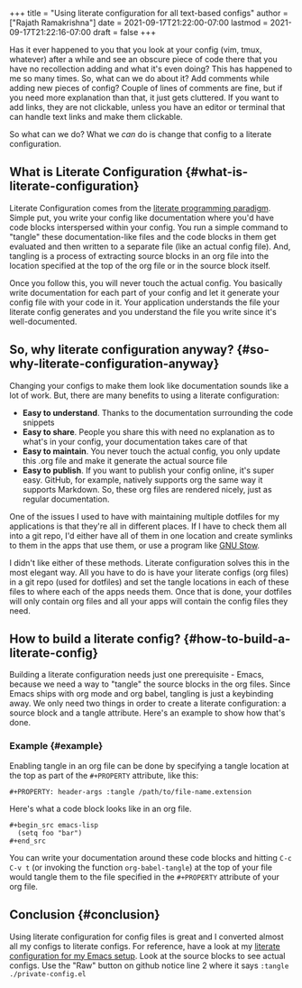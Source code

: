 +++
title = "Using literate configuration for all text-based configs"
author = ["Rajath Ramakrishna"]
date = 2021-09-17T21:22:00-07:00
lastmod = 2021-09-17T21:22:16-07:00
draft = false
+++

Has it ever happened to you that you look at your config (vim, tmux, whatever) after a while and see an obscure piece of code there that you have no recollection adding and what it's even doing? This has happened to me so many times. So, what can we do about it? Add comments while adding new pieces of config? Couple of lines of comments are fine, but if you need more explanation than that, it just gets cluttered. If you want to add links, they are not clickable, unless you have an editor or terminal that can handle text links and make them clickable.

So what can we do? What we _can_ do is change that config to a literate configuration.


## What is Literate Configuration {#what-is-literate-configuration}

Literate Configuration comes from the [literate programming paradigm](https://en.wikipedia.org/wiki/Literate%5Fprogramming). Simple put, you write your config like documentation where you'd have code blocks interspersed within your config. You run a simple command to "tangle" these documentation-like files and the code blocks in them get evaluated and then written to a separate file (like an actual config file). And, tangling is a process of extracting source blocks in an org file into the location specified at the top of the org file or in the source block itself.

Once you follow this, you will never touch the actual config. You basically write documentation for each part of your config and let it generate your config file with your code in it. Your application understands the file your literate config generates and you understand the file you write since it's well-documented.


## So, why literate configuration anyway? {#so-why-literate-configuration-anyway}

Changing your configs to make them look like documentation sounds like a lot of work. But, there are many benefits to using a literate configuration:

-   **Easy to understand**. Thanks to the documentation surrounding the code snippets
-   **Easy to share**. People you share this with need no explanation as to what's in your config, your documentation takes care of that
-   **Easy to maintain**. You never touch the actual config, you only update this .org file and make it generate the actual source file
-   **Easy to publish**. If you want to publish your config online, it's super easy. GitHub, for example, natively supports org the same way it supports Markdown. So, these org files are rendered nicely, just as regular documentation.

One of the issues I used to have with maintaining multiple dotfiles for my applications is that they're all in different places. If I have to check them all into a git repo, I'd either have all of them in one location and create symlinks to them in the apps that use them, or use a program like [GNU Stow](https://www.gnu.org/software/stow).

I didn't like either of these methods. Literate configuration solves this in the most elegant way. All you have to do is have your literate configs (org files) in a git repo (used for dotfiles) and set the tangle locations in each of these files to where each of the apps needs them. Once that is done, your dotfiles will only contain org files and all your apps will contain the config files they need.


## How to build a literate config? {#how-to-build-a-literate-config}

Building a literate configuration needs just one prerequisite - Emacs, because we need a way to "tangle" the source blocks in the org files. Since Emacs ships with org mode and org babel, tangling is just a keybinding away. We only need two things in order to create a literate configuration: a source block and a tangle attribute. Here's an example to show how that's done.


### Example {#example}

Enabling tangle in an org file can be done by specifying a tangle location at the top as part of the `#+PROPERTY` attribute, like this:

```text
#+PROPERTY: header-args :tangle /path/to/file-name.extension
```

Here's what a code block looks like in an org file.

```text
#+begin_src emacs-lisp
  (setq foo "bar")
#+end_src
```

You can write your documentation around these code blocks and hitting `C-c C-v t` (or invoking the function `org-babel-tangle`) at the top of your file would tangle them to the file specified in the `#+PROPERTY` attribute of your org file.


## Conclusion {#conclusion}

Using literate configuration for config files is great and I converted almost all my configs to literate configs. For reference, have a look at my [literate configuration for my Emacs setup](https://github.com/rrajath/dotfiles/blob/master/.emacs.d/PrivateConfig.org). Look at the source blocks to see actual configs. Use the "Raw" button on github notice line 2 where it says `:tangle ./private-config.el`
